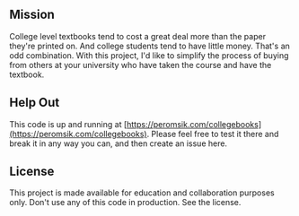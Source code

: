 ## Mission

College level textbooks tend to cost a great deal more than the paper they're printed on.  And college students tend to have little money.  That's an odd combination.  With this project, I'd like to simplify the process of buying from others at your university who have taken the course and have the textbook.  

## Help Out

This code is up and running at [https://peromsik.com/collegebooks](https://peromsik.com/collegebooks).
Please feel free to test it there and break it in any way you can, and then create an issue here.

## License

This project is made available for education and collaboration purposes only.  Don't use any of this code in production.  See the license.